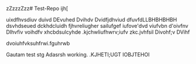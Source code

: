 zZzzzZzz# Test-Repo
ijh[

uixdfhvsdiuv
duivd
DEvuhed
Dvihdv
Dvidfjdhviud
dfuvfdLLBHBHBHBH
dsvhdseued
dckhdcluidh
fjhvreliugher
sailufgef
iufove'dvd
viufvbn
d'oivfnv
DIhvfiv
voihdfv
xhcbdsulcyhde
.kjchwliufhwrv;iufv
zkc.jvhfsil
Divohf;v
DVihf

dvoiuhfvksuhfrwi.fguhrwb

Gautam test stg Adasrsh working.
.KJHETI;UGT
IOBJTEHOI



